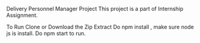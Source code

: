 Delivery Personnel Manager Project
This project is a part of Internship Assignment.

To Run
Clone or Download the Zip
Extract
Do npm install , make sure node js is install.
Do npm start to run.
